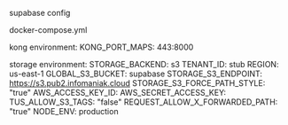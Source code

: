 supabase config

docker-compose.yml

kong environment:
KONG_PORT_MAPS: 443:8000

storage environment:
STORAGE_BACKEND: s3
TENANT_ID: stub
REGION: us-east-1
GLOBAL_S3_BUCKET: supabase
STORAGE_S3_ENDPOINT: https://s3.pub2.infomaniak.cloud
STORAGE_S3_FORCE_PATH_STYLE: "true"
AWS_ACCESS_KEY_ID:
AWS_SECRET_ACCESS_KEY:
TUS_ALLOW_S3_TAGS: "false"
REQUEST_ALLOW_X_FORWARDED_PATH: "true"
NODE_ENV: production
